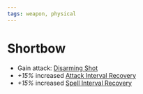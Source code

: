 ```yaml
---
tags: weapon, physical
---
```


# Shortbow

- Gain attack: [Disarming Shot](Abilities/Attacks/Disarming%20Shot.md)
- *+15%* increased [Attack Interval Recovery](Stats/Attack%20Cooldown.md) 
- *+15%* increased [Spell Interval Recovery](Stats/Spell%20Cooldown.md)